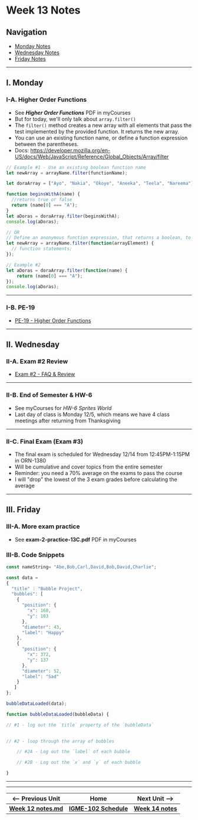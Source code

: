 # Week 13 Notes

## Navigation

- [Monday Notes](#monday)
- [Wednesday Notes](#wednesday)
- [Friday Notes](#friday)


<hr>

<a id="monday" />

## I. Monday



### I-A. Higher Order Functions
- See ***Higher Order Functions*** PDF in myCourses
- But for today, we'll only talk about `array.filter()`
- The `filter()` method creates a new array with all elements that pass the test implemented by the provided function. It returns the new array.
- You can use an existing function name, or define a function expression between the parentheses.
- Docs: https://developer.mozilla.org/en-US/docs/Web/JavaScript/Reference/Global_Objects/Array/filter


```js
// Example #1 - Use an existing boolean function name
let newArray = arrayName.filter(functionName);

let doraArray = ["Ayo", "Nakia", "Okoye", "Aneeka", "Teela", "Nareema"];

function beginsWithA(name) { 
  //returns true or false
  return (name[0] === "A");
}
let aDoras = doraArray.filter(beginsWithA);
console.log(aDoras);

// OR
// Define an anonymous function expression, that returns a boolean, to use for this one purpose
let newArray = arrayName.filter(function(arrayElement) {
  // function statements;
});

// Example #2
let aDoras = doraArray.filter(function(name) { 
    return (name[0] === "A");
});
console.log(aDoras);
```

<hr>

### I-B. PE-19
- [PE-19 - Higher Order Functions](../docs/pe-19.md)



<hr>

<a id="wednesday" />

## II. Wednesday

### II-A. Exam #2 Review
- [Exam #2 - FAQ & Review](../docs/exam-2-prep.md)

<hr>

### II-B. End of Semester & HW-6
- See myCourses for *HW-6 Sprites World*
- Last day of class is Monday 12/5, which means we have 4 class meetings after returning from Thanksgiving

<hr>

### II-C. Final Exam (Exam #3)
- The final exam is scheduled for Wednesday 12/14 from 12:45PM-1:15PM in ORN-1380
- Will be cumulative and cover topics from the entire semester
- Reminder: you need a 70% average on the exams to pass the course
- I will "drop" the lowest of the 3 exam grades before calculating the average





<hr>

<a id="friday" />

## III. Friday

### III-A. More exam practice
- See **exam-2-practice-13C.pdf** PDF in myCourses

### III-B. Code Snippets

```js
const nameString= "Abe,Bob,Carl,David,Bob,David,Charlie";
```

```js
const data = 
{
  "title" : "Bubble Project",
  "bubbles": [
    {
      "position": {
        "x": 160,
        "y": 103
      },
      "diameter": 43,
      "label": "Happy"
    },
    {
      "position": {
        "x": 372,
        "y": 137
      },
      "diameter": 52,
      "label": "Sad"
    }
   ]
};

bubbleDataLoaded(data);

function bubbleDataLoaded(bubbleData) {

// #1 - log out the `title` property of the `bubbleData`
  

// #2 - loop through the array of bubbles

    // #2A - Log out the `label` of each bubble

    // #2B - Log out the `x` and `y` of each bubble

}
```


<hr><hr>

| <-- Previous Unit | Home | Next Unit -->
| --- | --- | --- 
| [**Week 12 notes.md**](12.md)     |  [**IGME-102 Schedule**](../schedule.md) | [**Week 14 notes**](14.md)
